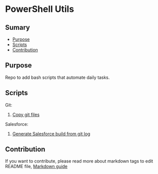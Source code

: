 # PowerShell Utils

## Sumary
* [Purpose](#purpose)
* [Scripts](#scripts)
* [Contribution](#Contribution)

## Purpose
Repo to add bash scripts that automate daily tasks.

## Scripts 
Git:  
1. [Copy git files](https://github.com/renanlq/utils/blob/master/copy-git-files/)  

Salesforce:  
1. [Generate Salesforce build from git log](https://github.com/renanlq/utils/blob/master/salesforce-build/)

## Contribution
If you want to contribute, please read more about markdown tags to edit README file, [Markdown guide](https://docs.microsoft.com/en-us/vsts/project/wiki/markdown-guidance?view=vsts)
